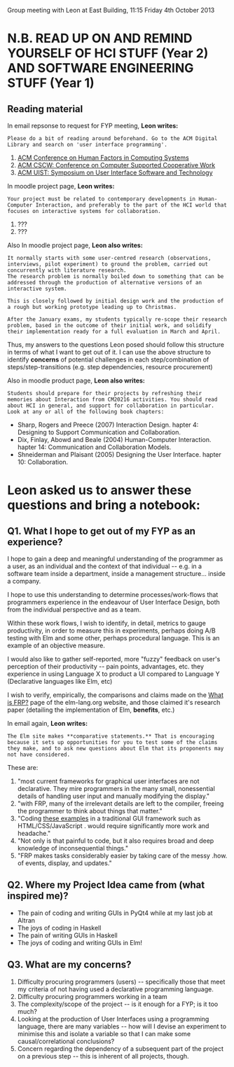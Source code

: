 Group meeting with Leon at East Building, 11:15 Friday 4th October 2013


# N.B. READ UP ON AND REMIND YOURSELF OF HCI STUFF (Year 2) AND SOFTWARE ENGINEERING STUFF (Year 1)

## Reading material

In email repsonse to request for FYP meeting, **Leon writes:**

	Please do a bit of reading around beforehand. Go to the ACM Digital Library and search on 'user interface programming'.

1. [ACM Conference on Human Factors in Computing Systems](http://libproxy.bath.ac.uk/login?qurl=http%3A%2F%2Fdl.acm.org%2Fevent.cfm%3Fid%3DRE151)
2. [ACM CSCW: Conference on Computer Supported Cooperative Work](http://libproxy.bath.ac.uk/login?qurl=http%3A%2F%2Fdl.acm.org%2Fevent.cfm%3Fid%3DRE169)
3. [ACM UIST: Symposium on User Interface Software and Technology](http://libproxy.bath.ac.uk/login?qurl=http%3A%2F%2Fdl.acm.org%2Fevent.cfm%3Fid%3DRE172)


In moodle project page, **Leon writes:**


	Your project must be related to contemporary developments in Human-Computer Interaction, and preferably to the part of the HCI world that focuses on interactive systems for collaboration.

1. ???
2. ???

Also In moodle project page, **Leon also writes:**

	It normally starts with some user-centred research (observations, interviews, pilot experiment) to ground the problem, carried out concurrently with literature research. 
	The research problem is normally boiled down to something that can be addressed through the production of alternative versions of an interactive system. 
	
	This is closely followed by initial design work and the production of a rough but working prototype leading up to Christmas. 
	
	After the January exams, my students typically re-scope their research problem, based in the outcome of their initial work, and solidify their implementation ready for a full evaluation in March and April.

Thus, my answers to the questions Leon posed should follow this structure in terms of what I want to get out of it. I can use the above structure to identify **concerns** of potential challenges in each step/combination of steps/step-transitions (e.g. step dependencies, resource procurement)


Also in moodle product page, **Leon also writes:**

	Students should prepare for their projects by refreshing their memories about Interaction from CM20216 activities. You should read about HCI in general, and support for collaboration in particular. Look at any or all of the following book chapters:

* Sharp, Rogers and Preece (2007) Interaction Design. hapter 4: Designing to Support Communication and Collaboration.
* Dix, Finlay, Abowd and Beale (2004) Human-Computer Interaction. hapter 14: Communication and Collaboration Models.
* Shneiderman and Plaisant (2005) Designing the User Interface. hapter 10: Collaboration.

# Leon asked us to answer these questions and bring a notebook:

## Q1. What I hope to get out of my FYP as an experience?

I hope to gain a deep and meaningful understanding of the programmer as a user, as an individual and the context of that individual -- e.g. in a software team inside a department, inside a management structure... inside a company.

I hope to use this understanding to determine processes/work-flows that programmers experience in the endeavour of User Interface Design, both from the individual perspective and as a team.

Within these work flows, I wish to identify, in detail, metrics to gauge productivity, in order to measure this in experiments, perhaps doing A/B testing with Elm and some other, perhaps procedural language. This is an example of an objective measure. 

I would also like to gather self-reported, more "fuzzy" feedback on user's perception of their productivity -- pain points, advantages, etc.  they experience in using Language X to product a UI compared to Language Y (Declarative languages like Elm, etc)

I wish to verify, empirically, the comparisons and claims made on the [What is FRP?](http://elm-lang.org/learn/What-is-FRP.elm) page of the elm-lang.org website, and those claimed it's research paper (detailing the implementation of Elm, **benefits**, etc.)

In email again, **Leon writes:**

	The Elm site makes **comparative statements.** That is encouraging because it sets up opportunities for you to test some of the claims they make, and to ask new questions about Elm that its proponents may not have considered.

These are:

1. "most current frameworks for graphical user interfaces are not declarative. They mire programmers in the many small, nonessential details of handling user input and manually modifying the display."
2. "with FRP, many of the irrelevant details are left to the compiler, freeing the programmer to think about things that matter."
3. "Coding [these examples](http://elm-lang.org/Examples.elm) in a traditional GUI framework such as HTML/CSS/JavaScript . would require significantly more work and headache."
4. "Not only is that painful to code, but it also requires broad and deep knowledge of inconsequential things."
5. "FRP makes tasks considerably easier by taking care of the messy .how. of events, display, and updates."

## Q2. Where my Project Idea came from (what inspired me)?

* The pain of coding and writing GUIs in PyQt4 while at my last job at Altran
* The joys of coding in Haskell
* The pain of writing GUIs in Haskell
* The joys of coding and writing GUIs in Elm!

## Q3. What are my concerns?

1. Difficulty procuring programmers (users) -- specifically those that meet my criteria of not having used a declarative programming language.
2. Difficulty procuring programmers working in a team
3. The complexity/scope of the project -- is it enough for a FYP; is it too much?
4. Looking at the production of User Interfaces using a programming language, there are many variables -- how will I devise an experiment to minimise this and isolate a variable so that I can make some causal/correlational conclusions?
5. Concern regarding the dependency of a subsequent part of the project on a previous step -- this is inherent of all projects, though.
